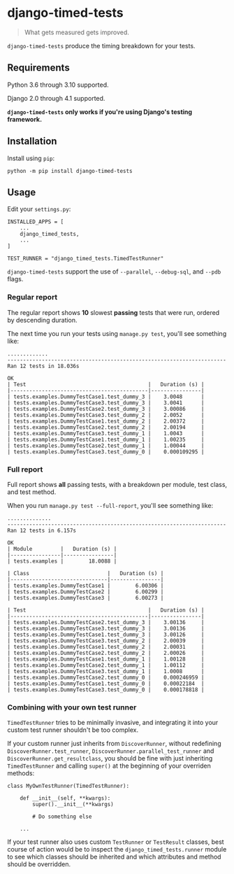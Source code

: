 # django-timed-tests
> What gets measured gets improved.

`django-timed-tests` produce the timing breakdown for your tests.

## Requirements
Python 3.6 through 3.10 supported.

Django 2.0 through 4.1 supported.

**`django-timed-tests` only works if you're using Django's testing framework.**

## Installation
Install using `pip`:
```
python -m pip install django-timed-tests
```

## Usage
Edit your `settings.py`:
```
INSTALLED_APPS = [
    ...
    django_timed_tests,
    ...
]

TEST_RUNNER = "django_timed_tests.TimedTestRunner"
```

`django-timed-tests` support the use of `--parallel`, `--debug-sql`, and `--pdb` flags.

### Regular report
The regular report shows **10** slowest **passing** tests that were run, ordered by descending duration.

The next time you run your tests using `manage.py test`, you'll see something like:

```
.............
----------------------------------------------------------------------
Ran 12 tests in 18.036s

OK
| Test                                       |   Duration (s) |
|--------------------------------------------|----------------|
| tests.examples.DummyTestCase1.test_dummy_3 |    3.0048      |
| tests.examples.DummyTestCase3.test_dummy_3 |    3.0041      |
| tests.examples.DummyTestCase2.test_dummy_3 |    3.00086     |
| tests.examples.DummyTestCase3.test_dummy_2 |    2.0052      |
| tests.examples.DummyTestCase1.test_dummy_2 |    2.00372     |
| tests.examples.DummyTestCase2.test_dummy_2 |    2.00194     |
| tests.examples.DummyTestCase3.test_dummy_1 |    1.0043      |
| tests.examples.DummyTestCase1.test_dummy_1 |    1.00235     |
| tests.examples.DummyTestCase2.test_dummy_1 |    1.00044     |
| tests.examples.DummyTestCase3.test_dummy_0 |    0.000109295 |
```

### Full report
Full report shows **all** passing tests, with a breakdown per module, test class, and test method.

When you run `manage.py test --full-report`, you'll see something like:
```
..............
----------------------------------------------------------------------
Ran 12 tests in 6.157s

OK
| Module         |   Duration (s) |
|----------------|----------------|
| tests.examples |        18.0088 |

| Class                         |   Duration (s) |
|-------------------------------|----------------|
| tests.examples.DummyTestCase1 |        6.00306 |
| tests.examples.DummyTestCase2 |        6.00299 |
| tests.examples.DummyTestCase3 |        6.00273 |

| Test                                       |   Duration (s) |
|--------------------------------------------|----------------|
| tests.examples.DummyTestCase2.test_dummy_3 |    3.00136     |
| tests.examples.DummyTestCase3.test_dummy_3 |    3.00136     |
| tests.examples.DummyTestCase1.test_dummy_3 |    3.00126     |
| tests.examples.DummyTestCase3.test_dummy_2 |    2.00039     |
| tests.examples.DummyTestCase1.test_dummy_2 |    2.00031     |
| tests.examples.DummyTestCase2.test_dummy_2 |    2.00026     |
| tests.examples.DummyTestCase1.test_dummy_1 |    1.00128     |
| tests.examples.DummyTestCase2.test_dummy_1 |    1.00112     |
| tests.examples.DummyTestCase3.test_dummy_1 |    1.0008      |
| tests.examples.DummyTestCase2.test_dummy_0 |    0.000246959 |
| tests.examples.DummyTestCase1.test_dummy_0 |    0.00022184  |
| tests.examples.DummyTestCase3.test_dummy_0 |    0.000178818 |
```

### Combining with your own test runner
`TimedTestRunner` tries to be minimally invasive, and integrating it into your custom test runner shouldn't be too complex.

If your custom runner just inherits from `DiscoverRunner`, without redefining `DiscoverRunner.test_runner`,  `DiscoverRunner.parallel_test_runner` and `DiscoverRunner.get_resultclass`, you should be fine with just inheriting `TimedTestRunner` and calling `super()` at the beginning of your overriden methods:

```
class MyOwnTestRunner(TimedTestRunner):

    def __init__(self, **kwargs):
        super().__init__(**kwargs)

        # Do something else

    ...
```

If your test runner also uses custom `TestRunner` or `TestResult` classes, best course of action would be to inspect the `django_timed_tests.runner` module to see which classes should be inherited and which attributes and method should be overridden.
